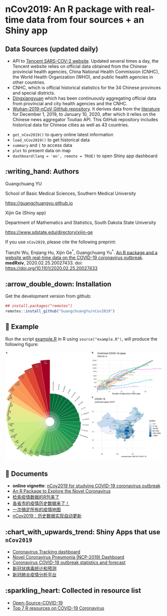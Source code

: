# nCov2019: An R package with real-time data from four sources + an Shiny app

## Data Sources (updated daily)
* API to [Tencent SARS-COV-2 website](https://news.qq.com/zt2020/page/feiyan.htm). Updated several times a day, the Tencent website relies on official data obtained from the Chinese provincial health agencies, China National Health Commission (CNHC), the World Health Organization (WHO), and public health agencies in other countries. 
* CNHC, which is official historical statistics for the 34 Chinese provinces and special districts. 
* [Dingxiangyuan](https://ncov.dxy.cn/ncovh5/view/pneumonia)  which has been continuously aggregating official data from provincial and city health agencies and the CNHC. 
* [Wuhan-2019-nCoV GitHub repository](https://github.com/canghailan/Wuhan-2019-nCoV). It derives data from the [literature](https://doi.org/10.1016/S0140-6736(20)30183-5) for December 1, 2019, to January 10, 2020, after which it relies on the Chinese news aggregator Toutiao API. This GitHub repository includes historical data for Chinese cities as well as 43 countries. 

+ `get_nCov2019()` to query online latest information
+ `load_nCov2019()` to get historical data
+ `summary` and `[` to access data
+ `plot` to present data on map
+ `dashboard(lang = 'en', remote = TRUE)` to open Shiny app dashboard

## :writing\_hand: Authors

Guangchuang YU

School of Basic Medical Sciences, Southern Medical University

<https://guangchuangyu.github.io>

Xijin Ge (Shiny app)

Department of Mathematics and Statistics, South Dakota State University

<https://www.sdstate.edu/directory/xijin-ge>


If you use `nCov2019`, please cite the following preprint:

Tianzhi Wu, Erqiang Hu, Xijin Ge<sup>\*</sup>, Guangchuang Yu<sup>\*</sup>. [An R package and a website with real-time data on the COVID-19 coronavirus outbreak](https://www.medrxiv.org/content/10.1101/2020.02.25.20027433v2). **medRxiv**, 2020.02.25.20027433. doi: <https://doi.org/10.1101/2020.02.25.20027433> 


## :arrow\_double\_down: Installation

Get the development version from github:

``` r
## install.packages("remotes")
remotes::install_github("GuangchuangYu/nCov2019")
```

## :art: Example

Run the script [example.R](example.R) in R using `source("example.R")`, will produce the following figure:

![](nCov2019.jpg)

## :book: Documents

+ **online vignette**: [nCov2019 for studying COVID-19 coronavirus outbreak](https://guangchuangyu.github.io/nCov2019/)
+ [An R Package to Explore the Novel Coronavirus](https://towardsdatascience.com/an-r-package-to-explore-the-novel-coronavirus-590055738ad6)
+ [检索疫情数据的R包来了](https://mp.weixin.qq.com/s/_0D8ENb-4lGm4UV16Ok28A)
+ [各省市的疫情历史数据来了！](https://mp.weixin.qq.com/s/lrQWGKj-mReWrxfi_4Sw9A)
+ [一次搞定所有的疫情地图](https://mp.weixin.qq.com/s/iWyOvOoLDl2q9VCUEDY52A)
+ [nCov2019：历史数据实现自动更新](https://mp.weixin.qq.com/s/wTqeSVWZCH3YP8YzAj20EQ)


## :chart\_with\_upwards\_trend: Shiny Apps that use `nCov2019`

+ [Coronavirus Tracking dashboard](https://coronavirus.john-coene.com/)
+ [Novel Coronavirus Pneumonia (NCP-2019) Dashboard](https://github.com/gaospecial/NCPdashboard)
+ [Coronavirus COVID-19 outbreak statistics and forecast](http://www.bcloud.org/e/)
+ [新冠状病毒统计和预测](http://www.bcloud.org/v/)
+ [新冠肺炎疫情分析平台](http://14.215.135.56:3838/COVID-19-public/)

## :sparkling\_heart: Collected in resource list

+ [Open-Source-COVID-19](https://weileizeng.github.io/Open-Source-COVID-19/)
+ [Top 7 R resources on COVID-19 Coronavirus](https://www.statsandr.com/blog/top-r-resources-on-covid-19-coronavirus/)
